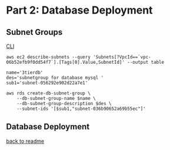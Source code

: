 # Part 2: Database Deployment
## Subnet Groups
[CLI](https://docs.aws.amazon.com/cli/latest/reference/rds/create-db-subnet-group.html)
```
aws ec2 describe-subnets --query 'Subnets[?VpcId==`vpc-06b52efb9f0dd54f7`].[Tags[0].Value,SubnetId]' --output table 
```
```
name='3tierdb'
des='subnetgroup for database mysql '
sub1='subnet-056292e902d22a7e1'
```
```
aws rds create-db-subnet-group \
    --db-subnet-group-name $name \
    --db-subnet-group-description $des \
    --subnet-ids '[$sub1,"subnet-036b90652a69b55ec"]'

```

## Database Deployment




[back to readme](readme.md)
